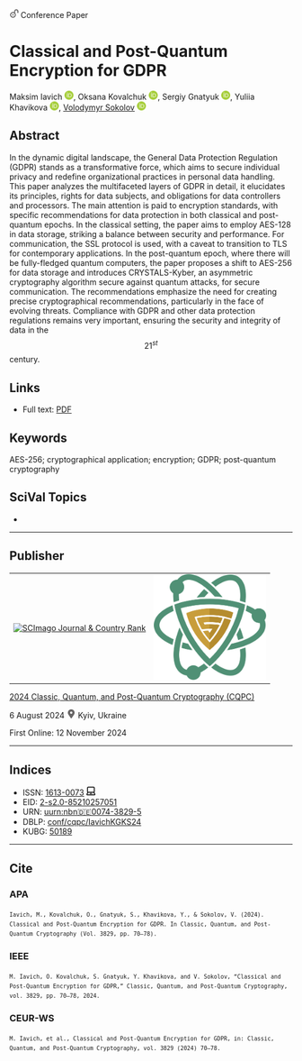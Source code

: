 <img src="/icons/unlock.svg" width="16" height="16"> Conference Paper

# Classical and Post-Quantum Encryption for GDPR

Maksim Iavich <a href="https://orcid.org/0000-0002-3109-7971" target="_blank"><img src="/icons/orcid.svg" width="16" height="16"></a>,
Oksana Kovalchuk <a href="https://orcid.org/0000-0002-2354-6545" target="_blank"><img src="/icons/orcid.svg" width="16" height="16"></a>,
Sergiy Gnatyuk <a href="https://orcid.org/0000-0003-4992-0564" target="_blank"><img src="/icons/orcid.svg" width="16" height="16"></a>,
Yuliia Khavikova <a href="https://orcid.org/0000-0003-1017-3602" target="_blank"><img src="/icons/orcid.svg" width="16" height="16"></a>,
<a href="/">Volodymyr Sokolov</a> <a href="https://orcid.org/0000-0002-9349-7946" target="_blank"><img src="/icons/orcid.svg" width="16" height="16"></a>

## Abstract

In the dynamic digital landscape, the General Data Protection Regulation (GDPR) stands as a transformative force, which aims to secure individual privacy and redefine organizational practices in personal data handling. This paper analyzes the multifaceted layers of GDPR in detail, it elucidates its principles, rights for data subjects, and obligations for data controllers and processors. The main attention is paid to encryption standards, with specific recommendations for data protection in both classical and post-quantum epochs. In the classical setting, the paper aims to employ AES-128 in data storage, striking a balance between security and performance. For communication, the SSL protocol is used, with a caveat to transition to TLS for contemporary applications. In the post-quantum epoch, where there will be fully-fledged quantum computers, the paper proposes a shift to AES-256 for data storage and introduces CRYSTALS-Kyber, an asymmetric cryptography algorithm secure against quantum attacks, for secure communication. The recommendations emphasize the need for creating precise cryptographical recommendations, particularly in the face of evolving threats. Compliance with GDPR and other data protection regulations remains very important, ensuring the security and integrity of data in the $$21^{st}$$ century.

## Links

* Full text: [PDF](https://ceur-ws.org/Vol-3829/short9.pdf)

## Keywords

AES-256; cryptographical application; encryption; GDPR; post-quantum cryptography

## SciVal Topics
-

***
## Publisher

<table>
<tr>
<td>
<a href="https://www.scimagojr.com/journalsearch.php?q=21100218356&amp;tip=sid&amp;exact=no" title="SCImago Journal &amp; Country Rank"><img border="0" src="https://www.scimagojr.com/journal_img.php?id=21100218356" alt="SCImago Journal &amp; Country Rank"  /></a>
</td>
<td style="text-align: left;">
<a href="https://cqpc.kubg.edu.ua/"><img src="/icons/cqpc.svg" width="200"></a>
</td>
</tr>
</table>

[2024 Classic, Quantum, and Post-Quantum Cryptography (CQPC)](https://ceur-ws.org/Vol-3829/)

6 August 2024 <img src="/icons/location-pin.svg" width="16" height="16"> Kyiv, Ukraine

First Online: 12 November 2024

***
## Indices

* ISSN: [1613-0073](https://portal.issn.org/resource/ISSN/1613-0073) <img src="/icons/online.svg" width="16" height="16">
* EID: [2-s2.0-85210257051](http://www.scopus.com/record/display.url?origin=inward&eid=2-s2.0-85210257051)
* URN: [uurn:nbn:de:0074-3829-5](https://nbn-resolving.org/xml/urn:nbn:de:0074-3829-5)
* DBLP: [conf/cqpc/IavichKGKS24](https://dblp.org/rec/conf/cqpc/IavichKGKS24)
* KUBG: [50189](http://elibrary.kubg.edu.ua/id/eprint/50189/)

***
## Cite

### APA

<small>`Iavich, M., Kovalchuk, O., Gnatyuk, S., Khavikova, Y., & Sokolov, V. (2024). Classical and Post-Quantum Encryption for GDPR. In Classic, Quantum, and Post-Quantum Cryptography (Vol. 3829, pp. 70–78).`</small>

### IEEE

<small>`M. Iavich, O. Kovalchuk, S. Gnatyuk, Y. Khavikova, and V. Sokolov, “Classical and Post-Quantum Encryption for GDPR,” Classic, Quantum, and Post-Quantum Cryptography, vol. 3829, pp. 70–78, 2024.`</small>

### CEUR-WS

<small>`M. Iavich, et al., Classical and Post-Quantum Encryption for GDPR, in: Classic, Quantum, and Post-Quantum Cryptography, vol. 3829 (2024) 70–78.`</small>